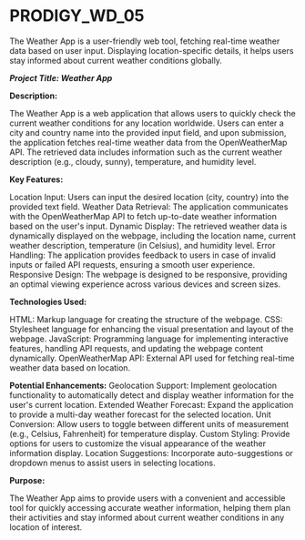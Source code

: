 # PRODIGY_WD_05
The Weather App is a user-friendly web tool, fetching real-time weather data based on user input. Displaying location-specific details, it helps users stay informed about current weather conditions globally.

_****Project Title: Weather App****_

**Description:**

The Weather App is a web application that allows users to quickly check the current weather conditions for any location worldwide. Users can enter a city and country name into the provided input field, and upon submission, the application fetches real-time weather data from the OpenWeatherMap API. The retrieved data includes information such as the current weather description (e.g., cloudy, sunny), temperature, and humidity level.

**Key Features:**


Location Input: Users can input the desired location (city, country) into the provided text field.
Weather Data Retrieval: The application communicates with the OpenWeatherMap API to fetch up-to-date weather information based on the user's input.
Dynamic Display: The retrieved weather data is dynamically displayed on the webpage, including the location name, current weather description, temperature (in Celsius), and humidity level.
Error Handling: The application provides feedback to users in case of invalid inputs or failed API requests, ensuring a smooth user experience.
Responsive Design: The webpage is designed to be responsive, providing an optimal viewing experience across various devices and screen sizes.


**Technologies Used:**


HTML: Markup language for creating the structure of the webpage.
CSS: Stylesheet language for enhancing the visual presentation and layout of the webpage.
JavaScript: Programming language for implementing interactive features, handling API requests, and updating the webpage content dynamically.
OpenWeatherMap API: External API used for fetching real-time weather data based on location.

**Potential Enhancements:**
Geolocation Support: Implement geolocation functionality to automatically detect and display weather information for the user's current location.
Extended Weather Forecast: Expand the application to provide a multi-day weather forecast for the selected location.
Unit Conversion: Allow users to toggle between different units of measurement (e.g., Celsius, Fahrenheit) for temperature display.
Custom Styling: Provide options for users to customize the visual appearance of the weather information display.
Location Suggestions: Incorporate auto-suggestions or dropdown menus to assist users in selecting locations.

**Purpose:**

The Weather App aims to provide users with a convenient and accessible tool for quickly accessing accurate weather information, helping them plan their activities and stay informed about current weather conditions in any location of interest.
